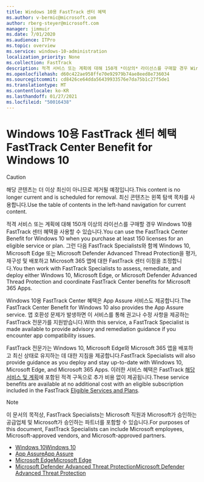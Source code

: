 ```yaml
---
title: Windows 10용 FastTrack 센터 혜택
ms.author: v-bermic@microsoft.com
author: rberg-steyer@microsoft.com
manager: jimmuir
ms.date: 7/01/2020
ms.audience: ITPro
ms.topic: overview
ms.service: windows-10-administration
localization_priority: None
ms.collection: FastTrack
description: 적격 서비스 또는 계획에 대해 150개 *이상의* 라이선스를 구매할 경우 Windows 10용 FastTrack 센터 혜택을 사용합니다.
ms.openlocfilehash: d60c422ae958ffe70e92979b74ae8eed8e736034
ms.sourcegitcommit: cd8426ce64dda56439933576e7da75b1c27f5de1
ms.translationtype: MT
ms.contentlocale: ko-KR
ms.lasthandoff: 01/27/2021
ms.locfileid: "50016438"
---
```

# <a name="fasttrack-center-benefit-for-windows-10"></a><span data-ttu-id="da288-103">Windows 10용 FastTrack 센터 혜택</span><span class="sxs-lookup"><span data-stu-id="da288-103">FastTrack Center Benefit for Windows 10</span></span>

> [!CAUTION]
> <span data-ttu-id="da288-104">해당 콘텐츠는 더 이상 최신이 아니므로 제거될 예정입니다.</span><span class="sxs-lookup"><span data-stu-id="da288-104">This content is no longer current and is scheduled for removal.</span></span> <span data-ttu-id="da288-105">최신 콘텐츠는 왼쪽 탐색 목차를 사용합니다.</span><span class="sxs-lookup"><span data-stu-id="da288-105">Use the table of contents in the left-hand navigation for current content.</span></span>

<span data-ttu-id="da288-106">적격 서비스 또는 계획에 대해 150개 이상의 라이선스를 구매할 경우 Windows 10용 FastTrack 센터 혜택을 사용할 수 있습니다.</span><span class="sxs-lookup"><span data-stu-id="da288-106">You can use the FastTrack Center Benefit for Windows 10 when you purchase at least 150 licenses for an eligible service or plan.</span></span> <span data-ttu-id="da288-107">그런 다음 FastTrack Specialists와 함께 Windows 10, Microsoft Edge 또는 Microsoft Defender Advanced Thread Protection을 평가, 재구성 및 배포하고 Microsoft 365 앱에 대한 FastTrack 센터 이점을 조정합니다.</span><span class="sxs-lookup"><span data-stu-id="da288-107">You then work with FastTrack Specialists to assess, remediate, and deploy either Windows 10, Microsoft Edge, or Microsoft Defender Advanced Thread Protection and coordinate FastTrack Center benefits for Microsoft 365 Apps.</span></span> 

<span data-ttu-id="da288-108">Windows 10용 FastTrack Center 혜택은 App Assure 서비스도 제공합니다.</span><span class="sxs-lookup"><span data-stu-id="da288-108">The FastTrack Center Benefit for Windows 10 also provides the App Assure service.</span></span> <span data-ttu-id="da288-109">앱 호환성 문제가 발생하면 이 서비스를 통해 권고나 수정 사항을 제공하는 FastTrack 전문가를 지원받습니다.</span><span class="sxs-lookup"><span data-stu-id="da288-109">With this service, a FastTrack Specialist is made available to provide advisory and remediation guidance if you encounter app compatibility issues.</span></span> 

<span data-ttu-id="da288-110">FastTrack 전문가는 Windows 10, Microsoft Edge와 Microsoft 365 앱을 배포하고 최신 상태로 유지하는 데 대한 지침을 제공합니다.</span><span class="sxs-lookup"><span data-stu-id="da288-110">FastTrack Specialists will also provide guidance as you deploy and stay up-to-date with Windows 10, Microsoft Edge, and Microsoft 365 Apps.</span></span> <span data-ttu-id="da288-111">이러한 서비스 혜택은 FastTrack [해당 서비스 및 계획](M365-eligible-services-and-plans.md)에 포함된 적격 구독으로 추가 비용 없이 제공됩니다.</span><span class="sxs-lookup"><span data-stu-id="da288-111">These service benefits are available at no additional cost with an eligible subscription included in the FastTrack [Eligible Services and Plans](M365-eligible-services-and-plans.md).</span></span>
  
> [!NOTE]
> <span data-ttu-id="da288-112">이 문서의 목적상, FastTrack Specialists는 Microsoft 직원과 Microsoft가 승인하는 공급업체 및 Microsoft가 승인하는 파트너를 포함할 수 있습니다.</span><span class="sxs-lookup"><span data-stu-id="da288-112">For purposes of this document, FastTrack Specialists can include Microsoft employees, Microsoft-approved vendors, and Microsoft-approved partners.</span></span> 
    
- [<span data-ttu-id="da288-113">Windows 10</span><span class="sxs-lookup"><span data-stu-id="da288-113">Windows 10</span></span>](Win-10-windows-10.md)
- [<span data-ttu-id="da288-114">App Assure</span><span class="sxs-lookup"><span data-stu-id="da288-114">App Assure</span></span>](Win-10-app-assure.md)
- [<span data-ttu-id="da288-115">Microsoft Edge</span><span class="sxs-lookup"><span data-stu-id="da288-115">Microsoft Edge</span></span>](Win-10-microsoft-edge.md)
- [<span data-ttu-id="da288-116">Microsoft Defender Advanced Threat Protection</span><span class="sxs-lookup"><span data-stu-id="da288-116">Microsoft Defender Advanced Threat Protection</span></span>](Win-10-microsoft-defender-atp.md)

